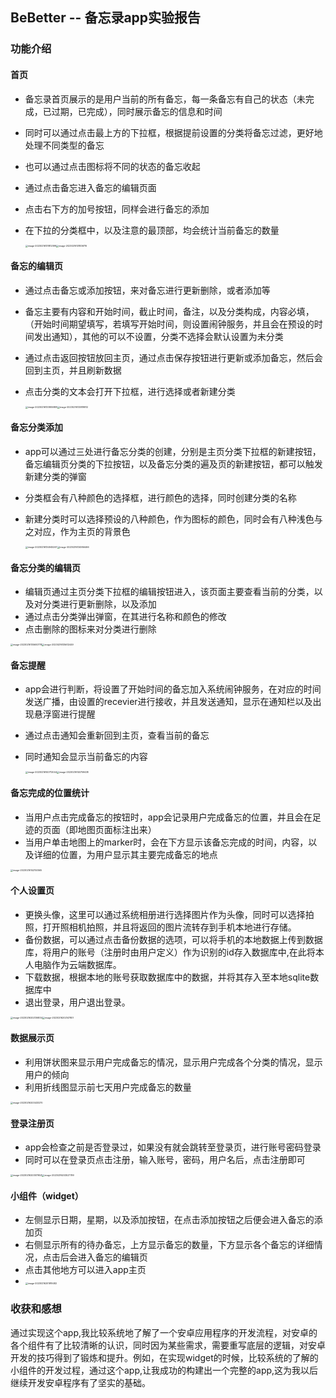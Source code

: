 ## BeBetter -- 备忘录app实验报告

### 功能介绍

#### 首页

- 备忘录首页展示的是用户当前的所有备忘，每一条备忘有自己的状态（未完成，已过期，已完成），同时展示备忘的信息和时间

- 同时可以通过点击最上方的下拉框，根据提前设置的分类将备忘过滤，更好地处理不同类型的备忘

- 也可以通过点击图标将不同的状态的备忘收起

- 通过点击备忘进入备忘的编辑页面

- 点击右下方的加号按钮，同样会进行备忘的添加

- 在下拉的分类框中，以及注意的最顶部，均会统计当前备忘的数量

  <img src=".\image\image-20230216131812099.png" alt="image-20230216131812099" style="zoom: 25%;" /><img src=".\image\image-20230216131836716.png" alt="image-20230216131836716" style="zoom:25%;" />

#### 备忘的编辑页

- 通过点击备忘或添加按钮，来对备忘进行更新删除，或者添加等

- 备忘主要有内容和开始时间，截止时间，备注，以及分类构成，内容必填，（开始时间期望填写，若填写开始时间，则设置闹钟服务，并且会在预设的时间发出通知），其他的可以不设置，分类不选择会默认设置为未分类

- 通过点击返回按钮放回主页，通过点击保存按钮进行更新或添加备忘，然后会回到主页，并且刷新数据

- 点击分类的文本会打开下拉框，进行选择或者新建分类

  <img src=".\image\image-20230216133805988.png" alt="image-20230216133805988" style="zoom:25%;" /><img src=".\image\image-20230216133819812.png" alt="image-20230216133819812" style="zoom:25%;" />

#### 备忘分类添加

- app可以通过三处进行备忘分类的创建，分别是主页分类下拉框的新建按钮，备忘编辑页分类的下拉按钮，以及备忘分类的遍及页的新建按钮，都可以触发新建分类的弹窗

- 分类框会有八种颜色的选择框，进行颜色的选择，同时创建分类的名称

- 新建分类时可以选择预设的八种颜色，作为图标的颜色，同时会有八种浅色与之对应，作为主页的背景色

  <img src=".\image\image-20230216134945267.png" alt="image-20230216134945267" style="zoom:25%;" /><img src=".\image\image-20230216134956466.png" alt="image-20230216134956466" style="zoom:25%;" />

  

#### 备忘分类的编辑页

- 编辑页通过主页分类下拉框的编辑按钮进入，该页面主要查看当前的分类，以及对分类进行更新删除，以及添加
- 通过点击分类弹出弹窗，在其进行名称和颜色的修改
- 点击删除的图标来对分类进行删除

<img src=".\image\image-20230216135600778.png" alt="image-20230216135600778" style="zoom:25%;" /><img src="C:\Users\14303\AppData\Roaming\Typora\typora-user-images\image-20230216135612449.png" alt="image-20230216135612449" style="zoom:25%;" />

#### 备忘提醒

- app会进行判断，将设置了开始时间的备忘加入系统闹钟服务，在对应的时间发送广播，由设置的recevier进行接收，并且发送通知，显示在通知栏以及出现悬浮窗进行提醒

- 通过点击通知会重新回到主页，查看当前的备忘

- 同时通知会显示当前备忘的内容

  <img src=".\image\image-20230216140712044.png" alt="image-20230216140712044" style="zoom:25%;" /><img src=".\image\image-20230216140759438.png" alt="image-20230216140759438" style="zoom:25%;" />

#### 备忘完成的位置统计

- 当用户点击完成备忘的按钮时，app会记录用户完成备忘的位置，并且会在足迹的页面（即地图页面标注出来）
- 当用户单击地图上的marker时，会在下方显示该备忘完成的时间，内容，以及详细的位置，为用户显示其主要完成备忘的地点

<img src=".\image\image-20230216142150565.png" alt="image-20230216142150565" style="zoom:25%;" />

#### 个人设置页

- 更换头像，这里可以通过系统相册进行选择图片作为头像，同时可以选择拍照，打开照相机拍照，并且将返回的图片流转存到手机本地进行存储。
- 备份数据，可以通过点击备份数据的选项，可以将手机的本地数据上传到数据库，将用户的账号（注册时由用户定义）作为识别的id存入数据库中,在此将本人电脑作为云端数据库。
- 下载数据，根据本地的账号获取数据库中的数据，并将其存入至本地sqlite数据库中
- 退出登录，用户退出登录。

<img src=".\image\image-20230216202136834.png" alt="image-20230216202136834" style="zoom:25%;" /><img src=".\image\image-20230216202147801.png" alt="image-20230216202147801" style="zoom:25%;" />

#### 数据展示页

- 利用饼状图来显示用户完成备忘的情况，显示用户完成各个分类的情况，显示用户的倾向
- 利用折线图显示前七天用户完成备忘的数量

<img src=".\image\image-20230216203433270.png" alt="image-20230216203433270" style="zoom:25%;" />

#### 登录注册页

- app会检查之前是否登录过，如果没有就会跳转至登录页，进行账号密码登录
- 同时可以在登录页点击注册，输入账号，密码，用户名后，点击注册即可

<img src=".\image\image-20230216203517653.png" alt="image-20230216203517653" style="zoom:25%;" /><img src=".\image\image-20230216203527799.png" alt="image-20230216203527799" style="zoom:25%;" />

#### 小组件（widget）

- 左侧显示日期，星期，以及添加按钮，在点击添加按钮之后便会进入备忘的添加页
- 右侧显示所有的待办备忘，上方显示备忘的数量，下方显示各个备忘的详细情况，点击后会进入备忘的编辑页
- 点击其他地方可以进入app主页
- <img src=".\image\image-20230216201919482.png" alt="image-20230216201919482" style="zoom:25%;" />



### 收获和感想

通过实现这个app,我比较系统地了解了一个安卓应用程序的开发流程，对安卓的各个组件有了比较清晰的认识，同时因为某些需求，需要重写底层的逻辑，对安卓开发的技巧得到了锻炼和提升。例如，在实现widget的时候，比较系统的了解的小组件的开发过程，通过这个app,让我成功的构建出一个完整的app,这为我以后继续开发安卓程序有了坚实的基础。

